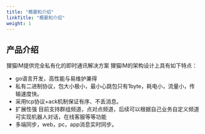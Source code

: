 ```yaml
---
title: "概要和介绍"
linkTitle: "概要和介绍"
weight: 1
---
```

## 产品介绍

狸猫IM提供完全私有化的即时通讯解决方案
狸猫IM的架构设计上具有如下特点：
* go语言开发，高性能与易维护兼得
* 私有二进制协议，包大小极小，最小心跳包只有1byte，耗电小，流量小，传输速度快。
* 采用tcp协议+ack机制保证有序、不丢消息。
* 扩展性强 目前支持群组频道，点对点频道，后续可以根据自己业务自定义频道可实现机器人对话，在线客服等等功能
* 多端同步，web，pc，app消息实时同步。